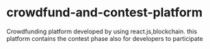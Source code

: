 # crowdfund-and-contest-platform
Crowdfunding platform developed by using react.js,blockchain. this platform contains the contest phase also for developers to participate
